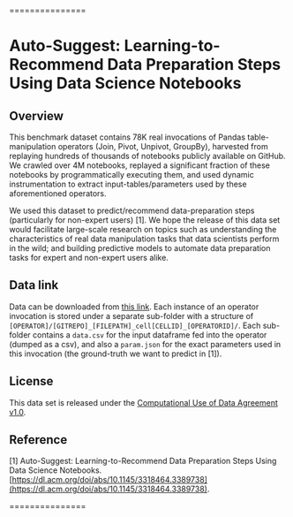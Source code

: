 ===============

# Auto-Suggest: Learning-to-Recommend Data Preparation Steps Using Data Science Notebooks

 

## Overview

This benchmark dataset contains 78K real invocations of Pandas table-manipulation operators (Join, Pivot, Unpivot, GroupBy), harvested from replaying hundreds of thousands of notebooks publicly available on GitHub. We crawled over 4M notebooks, replayed a significant fraction of these notebooks by programmatically executing them, and used dynamic instrumentation to extract input-tables/parameters used by these aforementioned operators. 

 

We used this dataset to predict/recommend data-preparation steps (particularly for non-expert users) [1]. We hope the release of this data set would facilitate large-scale research on topics such as understanding the characteristics of real data manipulation tasks that data scientists perform in the wild; and building predictive models to automate data preparation tasks for expert and non-expert users alike.

## Data link

Data can be downloaded from [this link](https://onedrive.live.com/?authkey=!AGJdHNaO9kJuoLs&id=4EEA81351AF2D84B!7570&cid=4EEA81351AF2D84B). Each instance of an operator invocation is stored under a separate sub-folder with a structure of `[OPERATOR]/[GITREPO]_[FILEPATH]_cell[CELLID]_[OPERATORID]/`. Each sub-folder contains a `data.csv` for the input dataframe fed into the operator (dumped as a csv), and also a `param.json` for the exact parameters used in this invocation (the ground-truth we want to predict in [1]). 

## License

This data set is released under the [Computational Use of Data Agreement v1.0](https://github.com/microsoft/Computational-Use-of-Data-Agreement/blob/master/C-UDA-1.0.md). 

 

## Reference

[1] Auto-Suggest: Learning-to-Recommend Data Preparation Steps Using Data Science Notebooks. [https://dl.acm.org/doi/abs/10.1145/3318464.3389738](https://dl.acm.org/doi/abs/10.1145/3318464.3389738).

===============
